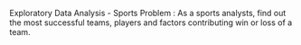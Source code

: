 Exploratory Data Analysis - Sports
Problem : As a sports analysts, find out the most successful teams, players and factors contributing win or loss of a team.
